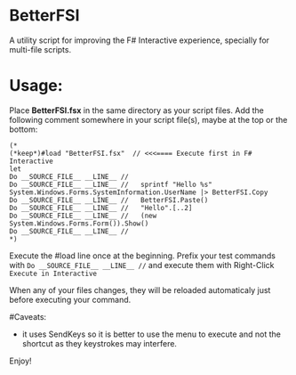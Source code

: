 # BetterFSI
A utility script for improving the F# Interactive experience, specially for multi-file scripts.

# Usage:
Place **BetterFSI.fsx** in the same directory as your script files.
Add the following comment somewhere in your script file(s), maybe at the top or the bottom:

```F#
(*          
(*keep*)#load "BetterFSI.fsx"  // <<<==== Execute first in F# Interactive
let
Do __SOURCE_FILE__ __LINE__ //
Do __SOURCE_FILE__ __LINE__ //   sprintf "Hello %s" System.Windows.Forms.SystemInformation.UserName |> BetterFSI.Copy 
Do __SOURCE_FILE__ __LINE__ //   BetterFSI.Paste()
Do __SOURCE_FILE__ __LINE__ //   "Hello".[..2]
Do __SOURCE_FILE__ __LINE__ //   (new System.Windows.Forms.Form()).Show()
Do __SOURCE_FILE__ __LINE__ //
*)
```

Execute the #load line once at the beginning.
Prefix your test commands with `Do __SOURCE_FILE__ __LINE__ //`
and execute them with Right-Click `Execute in Interactive`

When any of your files changes, they will be reloaded automaticaly just before executing your command.

#Caveats: 
- it uses SendKeys so it is better to use the menu to execute and not the shortcut as they keystrokes may interfere.

Enjoy!
